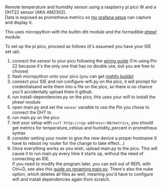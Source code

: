 Remote temperature and humidity sensor using a raspberry pi pico W and a DHT22 sensor (AKA AM2302).  
Data is exposed as prometheus metrics so [my grafana setup](https://github.com/SoongJr/internet-pi) can capture and display it.  

This uses micropython with the builtin dht module and the formadible [phew!](https://pypi.org/project/micropython-phew/) module.

To set up the pi pico, proceed as follows (it's assumed you have your IDE set up):
1. connect the sensor to your pico following the [wiring guide](https://learn.adafruit.com/dht/connecting-to-a-dhtxx-sensor) (I'm using Pin 22 because it's the only one that has no double use, but you are free to choose)
2. flash micropython onto your pico (you can get [nightly builds](https://micropython.org/download/rp2-pico-w/))
3. connect your IDE and run configure-wifi.py on the pico, it will prompt for credentialsand write them into a file on the pico, so there is no chance you'll accidentally upload them ti github.
4. run install-dependencies.py on the pico, this uses your wifi to install the phew! module
5. open main.py and set the `sensor` variable to use the Pin you chose to connect the DHT to
6. run main.py on the pico
7. test your setup with `curl http://<ip-address>:80/metrics`, you should get metrics for temperature_celsius and humidity_percent in prometheus syntax
8. consider setting your router to give the new device a proper hostname (I have to reboot my router for the change to take effect...)
8. Once everything works as you wish, upload main.py to the pico. This will cause it to run main.py every time it starts up, without the need of connecting an IDE.  
   If you need to modify the program later, you can exit out of REPL with Ctrl+D, see also this [guide on renaming main.py](https://forums.raspberrypi.com/viewtopic.php?f=146&t=305432). There's also the nuke option, which deletes all files as well, meaning you'd have to configure wifi and install dependencies again from scratch.
